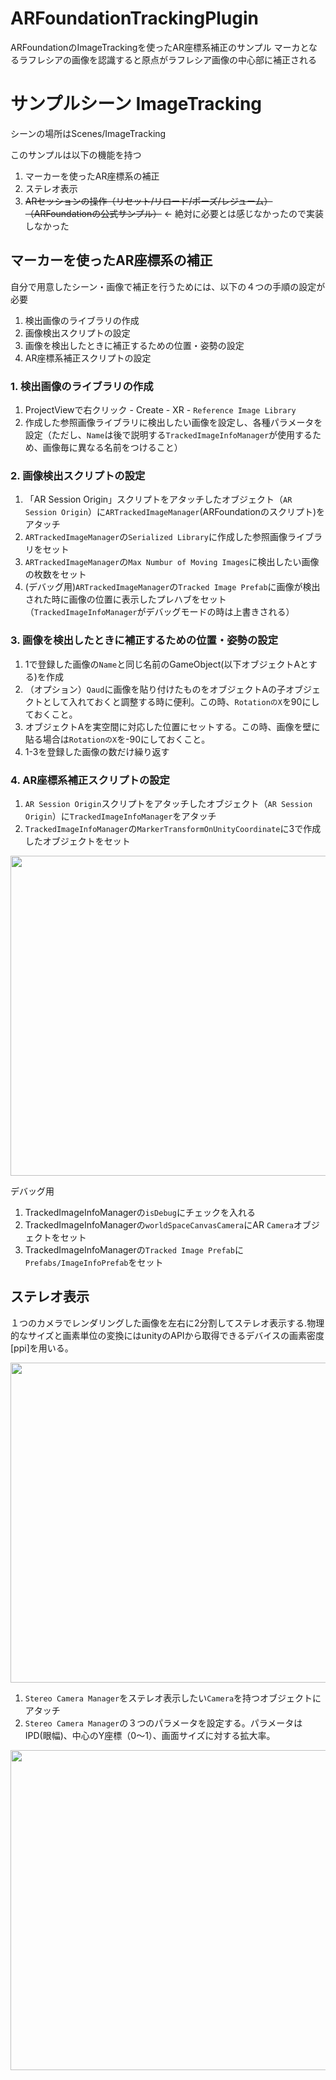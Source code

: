 # ARFoundationTrackingPlugin
ARFoundationのImageTrackingを使ったAR座標系補正のサンプル
マーカとなるラフレシアの画像を認識すると原点がラフレシア画像の中心部に補正される
# サンプルシーン ImageTracking
シーンの場所はScenes/ImageTracking

このサンプルは以下の機能を持つ
1. マーカーを使ったAR座標系の補正
1. ステレオ表示
1. ~~ARセッションの操作（リセット/リロード/ポーズ/レジューム）（ARFoundationの公式サンプル）~~ ← 絶対に必要とは感じなかったので実装しなかった

## マーカーを使ったAR座標系の補正
自分で用意したシーン・画像で補正を行うためには、以下の４つの手順の設定が必要
1. 検出画像のライブラリの作成
1. 画像検出スクリプトの設定
1. 画像を検出したときに補正するための位置・姿勢の設定
1. AR座標系補正スクリプトの設定

### 1. 検出画像のライブラリの作成
1. ProjectViewで右クリック - Create - XR - `Reference Image Library`
1. 作成した参照画像ライブラリに検出したい画像を設定し、各種パラメータを設定（ただし、`Name`は後で説明する`TrackedImageInfoManager`が使用するため、画像毎に異なる名前をつけること）

### 2. 画像検出スクリプトの設定
1. 「AR Session Origin」スクリプトをアタッチしたオブジェクト（`AR Session Origin`）に`ARTrackedImageManager`(ARFoundationのスクリプト)をアタッチ
1. `ARTrackedImageManager`の`Serialized Library`に作成した参照画像ライブラリをセット
1. `ARTrackedImageManager`の`Max Numbur of Moving Images`に検出したい画像の枚数をセット
1. (デバッグ用)`ARTrackedImageManager`の`Tracked Image Prefab`に画像が検出された時に画像の位置に表示したプレハブをセット（`TrackedImageInfoManager`がデバッグモードの時は上書きされる）

### 3. 画像を検出したときに補正するための位置・姿勢の設定
1. 1で登録した画像の`Name`と同じ名前のGameObject(以下オブジェクトAとする)を作成
1. （オプション）`Qaud`に画像を貼り付けたものをオブジェクトAの子オブジェクトとして入れておくと調整する時に便利。この時、`RotationのX`を90にしておくこと。
1. オブジェクトAを実空間に対応した位置にセットする。この時、画像を壁に貼る場合は`RotationのX`を-90にしておくこと。
1. 1-3を登録した画像の数だけ繰り返す

### 4. AR座標系補正スクリプトの設定
1. `AR Session Origin`スクリプトをアタッチしたオブジェクト（`AR Session Origin`）に`TrackedImageInfoManager`をアタッチ
1. `TrackedImageInfoManager`の`MarkerTransformOnUnityCoordinate`に3で作成したオブジェクトをセット
<img src="https://github.com/meleap/ARFoundationImageTrackingCaribrationOrigin/blob/master/images/MarkerSetting.png" width="512">

デバッグ用
1. TrackedImageInfoManagerの`isDebug`にチェックを入れる
1. TrackedImageInfoManagerの`worldSpaceCanvasCamera`にAR `Camera`オブジェクトをセット
1. TrackedImageInfoManagerの`Tracked Image Prefab`に`Prefabs/ImageInfoPrefab`をセット

## ステレオ表示
１つのカメラでレンダリングした画像を左右に2分割してステレオ表示する.物理的なサイズと画素単位の変換にはunityのAPIから取得できるデバイスの画素密度[ppi]を用いる。


<img src="https://github.com/meleap/ARFoundationImageTrackingCaribrationOrigin/blob/master/images/StereoOverview.png" width="512">

1. `Stereo Camera Manager`をステレオ表示したい`Camera`を持つオブジェクトにアタッチ
1. `Stereo Camera Manager`の３つのパラメータを設定する。パラメータはIPD(眼幅)、中心のY座標（0〜1）、画面サイズに対する拡大率。
<img src="https://github.com/meleap/ARFoundationImageTrackingCaribrationOrigin/blob/master/images/StereoSettings.png" width="512">
